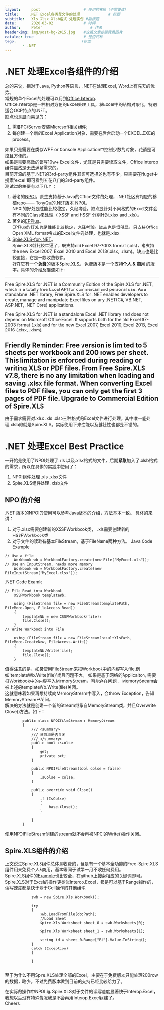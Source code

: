 ```yaml
---
layout:     post                    # 使用的布局（不需要改）
title:     .NET Excel各类型文件的处理             # 标题 
subtitle:   Xls Xlsx Xlsb格式 处理实例 #副标题
date:       2020-03-02              # 时间
author:     Peter                      # 作者
header-img: img/post-bg-2015.jpg    #这篇文章标题背景图片
catalog: true                       # 是否归档
tags:                              #标签
        - .NET
---
```


# .NET 处理Excel各组件的介绍

总的来说，相对于Java, Python等语言，.NET在处理Excel, Word上有先天的优势。  
常规的单个Excel的处理可以用到[Office.Interop](https://docs.microsoft.com/en-us/dotnet/api/microsoft.office.interop.excel.workbooks.open?view=excel-pia).  
Office.Interop是一种相对方便的Excel处理工具，将Excel中的结构对象化，特别适合OOP特点的.NET。  
缺点也是显而易见的：
1. 需要PC/Server安装Microsoft相关组件;
2. 每创建一个新的Excel Application对象，需要在后台启动一个EXCEL.EXE的process。  

如果只是需要在类似WPF or Console Application中控制少数的对象，花销是可控且方便的。  
如果是需要高效的读写10w+ Excel文件，尤其是只需要读取文件，Office.Interop组件显然是无法满足需求的。  
目前开源的基于.NET的3rd-party组件其实可选择的也有不少，只需要在Nuget中搜索'excel'即可看到五花八门的3rd-party组件。  
测试过的主要有以下几个：
1. 著名的[NPOI](http://poi.apache.org/index.html)，原生支持基于Java的Office文件的处理，.NET社区有相应的移植repo—— TonyQu的[.NET版本 NPOI](https://github.com/tonyqus/npoi)。  
  NPOI的好处是性能比较稳定，久经考验。缺点是针对不同格式的Excel文件会有不同的Class来处理（ XSSF and HSSF 分别针对.xlsx and .xls）。
2. 著名的[EPPlus](https://github.com/EPPlusSoftware/EPPlus)。  
    EPPlus的好处也是性能比较稳定，久经考验。缺点也是很明显，只支持Office Open XML format格式的Excel文件的处理，也就是.xlsx
3. [Spire.XLS-for-.NET](https://github.com/eiceblue/Spire.XLS-for-.NET)。  
Spire.XLS就比较牛逼了，既支持old Excel 97-2003 format (.xls)，也支持the new Excel 2007, Excel 2010 and Excel 2013(.xlsx, .xlsm)。缺点也是比较直接，它是一款收费软件。  
好在它有一个**免费**的版本[Spire.XLS](https://www.e-iceblue.com/Introduce/free-xls-component.html)。
免费版本是一个支持**个人 & 商用** 的版本。具体的介绍及描述如下:

---
Free Spire.XLS for .NET is a Community Edition of the Spire.XLS for .NET, which is a totally free Excel API for commercial and personal use. As a standalone .NET library, Free Spire.XLS for .NET enables developers to create, manage and manipulate Excel files on any .NET(C#, VB.NET, ASP.NET, .NET Core) applications.

Free Spire.XLS for .NET is a standalone Excel .NET library and does not depend on Microsoft Office Excel. It supports both for the old Excel 97-2003 format (.xls) and for the new Excel 2007, Excel 2010, Excel 2013, Excel 2016 (.xlsx, .xlsm).

Friendly Reminder:
Free version is limited to 5 sheets per workbook and 200 rows per sheet. This limitation is enforced during reading or writing XLS or PDF files. From Free Spire.XLS v7.8, there is no any limitation when loading and saving .xlsx file format. When converting Excel files to PDF files, you can only get the first 3 pages of PDF file. Upgrade to Commercial Edition of Spire.XLS
---

由于需求需要对.xlsx .xls .xlsb三种格式的Excel文件进行处理，其中唯一能处理.xlsb的就是Spire.XLS。实际使用下来性能以及健壮性也都是不错的。

# .NET 处理Excel Best Practice
一开始是使用了NPOI处理了.xls 以及.xlsx格式的文件，后期**紧急**加入了.xlsb格式的需求，所以在具体的实践中使用了：
1. NPOI组件处理 .xls .xlsx文件
2. Spire.XLS组件处理 .xlsb文件

## NPOI的介绍
.NET 版本的NPOI的使用可以参考[Java版本](http://poi.apache.org/components/spreadsheet/quick-guide.html#NewWorkbook)的介绍，方法基本一致。
具体的来讲：
1. 对于.xlsx需要创建新的XSSFWorkbook类， .xls需要创建新的HSSFWorkbook类
2. 对于文件的读取有基本FileStream，基于FileName两种方法。
Java Code Example
```
// Use a file
    Workbook wb = WorkbookFactory.create(new File("MyExcel.xls"));
// Use an InputStream, needs more memory
    Workbook wb = WorkbookFactory.create(new FileInputStream("MyExcel.xlsx"));
```

.NET Code Examle
```
// File Read into Workbook
    XSSFWorkbook templateWb;

    using (FileStream file = new FileStream(templatePath, FileMode.Open, FileAccess.Read))
    {
        templateWb = new XSSFWorkbook(file);
        file.Close();
    }
// Write Workbook into File

    using (FileStream file = new FileStream(resultXlsPath, FileMode.CreateNew, FileAccess.Write))
    {
        templateWb.Write(file);
        file.Close();
    }
```

值得注意的是，如果使用FileStream来把Workbook中的内容写入file,例如'templateWb.Write(file)'尚且问题不大。
如果是基于网络的Applicaiton, 需要将Workbook中的内容写入MemoryStream，可能存在问题：
MemoryStream会被上述的templateWb.Write(file)关闭。  
这就意味着如果再想持续向MemoryStream中写入，会throw Exception，告知MemoryStream已关闭。  
解决的方法就是创建一个新的Stream继承自MemoryStream类，并且Overwrite Close()方法。如下：
```
        public class NPOIFileStream : MemoryStream
        {
            /// <summary>
            /// 获取流是否关闭
            /// </summary>
            public bool IsColse
            {
                get;
                private set;
            }

            public NPOIFileStream(bool colse = false)
            {
                IsColse = colse;
            }

            public override void Close()
            {
                if (IsColse)
                {
                    base.Close();
                }

            }
        }
```
使用NPOIFileStream创建的stream就不会再被NPOI的Write()操作关闭。  

## Spire.XLS组件的介绍
上文说过Spire.XLS组件总体是收费的，但是有一个基本全功能的Free-Spire.XLS组件用来免费个人&商用，基本等同于试学一月不收任何费用。  
Spire.XLS组件的[Example](https://github.com/eiceblue/Spire.XLS-for-.NET)也比较全，在github上搜索相应的关键词即可。  
Spire.XLS对于Excel的操作更类似Interop.Excel，都是可以基于Range操作的，读写速度都是快于基于Cell操作的其他组件.
```
            swb = new Spire.Xls.Workbook();

            try
            {
                swb.LoadFromFile(docPath);
                //Load Sheet
                Spire.Xls.Worksheet sheet_0 = swb.Worksheets[0];

                Spire.Xls.Worksheet sheet_1 = swb.Worksheets[1];

                string id = sheet_0.Range["B1"].Value.ToString();
            }
            catch (Exception)
            {

            }


```
至于为什么不用Spire.XLS处理全部的Excel，主要在于免费版本只能处理200row的数据，略少。不过免费版本做到目前的支持已经比较给力了。

在实际的操作中NPOI 与 Spire.XLS对于文件的读写速度显著快于Interop.Excel，我想以后没有特殊情况我是不会再用Interop.Excel组建了。  
Cheers.

